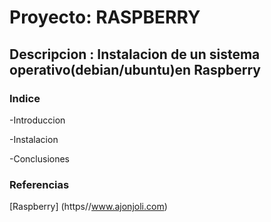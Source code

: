 # Proyecto: RASPBERRY 
## Descripcion : Instalacion de un sistema operativo(debian/ubuntu)en Raspberry
### Indice
-Introduccion


-Instalacion


-Conclusiones


### Referencias
[Raspberry] (https//www.ajonjoli.com)
